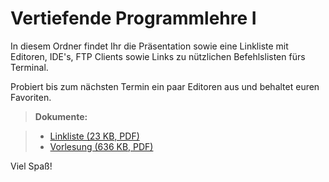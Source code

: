 Vertiefende Programmlehre I
===================


In diesem Ordner findet Ihr die Präsentation sowie eine Linkliste mit Editoren, IDE's, FTP Clients sowie Links zu nützlichen Befehlslisten fürs Terminal.

Probiert bis zum nächsten Termin ein paar Editoren aus und behaltet euren Favoriten.

> **Dokumente:**

> - [Linkliste (23 KB, PDF)](https://github.com/designakademieberlin/wintersemester1516/blob/master/BAWD1%20Programmlehre/160105/linkliste.pdf)
> - [Vorlesung (636 KB, PDF)](https://github.com/designakademieberlin/wintersemester1516/blob/master/BAWD1%20Programmlehre/160105/vorlesung_05012016.pdf)

Viel Spaß!